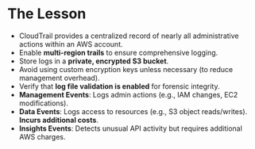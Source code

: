 # The Lesson

- CloudTrail provides a centralized record of nearly all administrative actions within an AWS account.
- Enable **multi-region trails** to ensure comprehensive logging.
- Store logs in a **private, encrypted S3 bucket**.
- Avoid using custom encryption keys unless necessary (to reduce management overhead).
- Verify that **log file validation is enabled** for forensic integrity.
- **Management Events**: Logs admin actions (e.g., IAM changes, EC2 modifications).
- **Data Events**: Logs access to resources (e.g., S3 object reads/writes). **Incurs additional costs**.
- **Insights Events**: Detects unusual API activity but requires additional AWS charges.